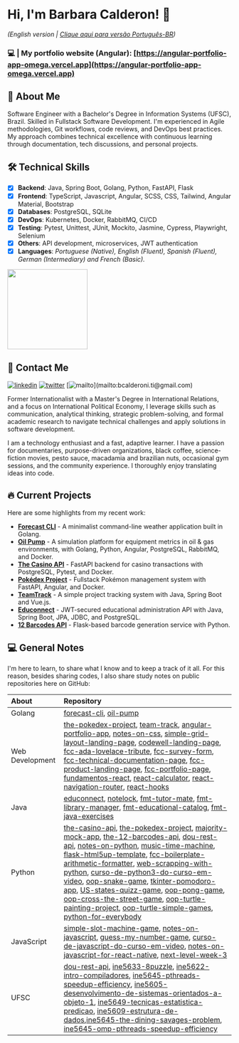 # Hi, I'm Barbara Calderon! 👋

_(English version | [Clique aqui para versão Português-BR](https://github.com/barbaracalderon/barbaracalderon-pt/blob/main/README.md))_

### **💻 | My portfolio website (Angular)**: [https://angular-portfolio-app-omega.vercel.app](https://angular-portfolio-app-omega.vercel.app)

## 🚀 About Me

Software Engineer with a Bachelor's Degree in Information Systems (UFSC), Brazil. Skilled in Fullstack Software Development. I'm experienced in Agile methodologies, Git workflows, code reviews, and DevOps best practices. My approach combines technical excellence with continuous learning through documentation, tech discussions, and personal projects.

## 🛠 Technical Skills

- [x] **Backend**: Java, Spring Boot, Golang, Python, FastAPI, Flask
- [x] **Frontend**: TypeScript, Javascript, Angular, SCSS, CSS, Tailwind, Angular Material, Bootstrap
- [x] **Databases**: PostgreSQL, SQLite
- [x] **DevOps**: Kubernetes, Docker, RabbitMQ, CI/CD
- [x] **Testing**: Pytest, Unittest, JUnit, Mockito, Jasmine, Cypress, Playwright, Selenium
- [x] **Others**: API development, microservices, JWT authentication
- [x] **Languages**: *Portuguese (Native), English (Fluent), Spanish (Fluent), German (Intermediary) and French (Basic).*

<p>
<img height="180em" src="https://github-readme-stats-sigma-five.vercel.app/api/top-langs/?username=barbaracalderon&layout=compact"/>
</p>

## 🔗 Contact Me

[![linkedin](https://img.shields.io/badge/linkedin-0A66C2?style=for-the-badge&logo=linkedin&logoColor=white)](https://www.linkedin.com/in/barbaracalderondev)
[![twitter](https://img.shields.io/badge/twitter-1DA1F2?style=for-the-badge&logo=twitter&logoColor=white)](https://twitter.com/bederoni)
[![mailto](https://img.shields.io/badge/email-%23BB001B.svg?&style=for-the-badge&logo=gmail&logoColor=white?")](mailto:bcalderoni.ti@gmail.com)

Former Internationalist with a Master's Degree in International Relations, and a focus on International Political Economy, I leverage skills such as communication, analytical thinking, strategic problem-solving, and formal academic research to navigate technical challenges and apply solutions in software development. 

I am a technology enthusiast and a fast, adaptive learner. I have a passion for documentaries, purpose-driven organizations, black coffee, science-fiction movies, pesto sauce, macadamia and brazilian nuts, occasional gym sessions, and the community experience. I thoroughly enjoy translating ideas into code.

## 🔥 Current Projects

Here are some highlights from my recent work:
- **[Forecast CLI](https://github.com/barbaracalderon/forecast-cli)** - A minimalist command-line weather application built in Golang.
- **[Oil Pump](https://github.com/barbaracalderon/oil-pump)** - A simulation platform for equipment metrics in oil & gas environments, with Golang, Python, Angular, PostgreSQL, RabbitMQ, and Docker.
- **[The Casino API](https://github.com/barbaracalderon/casino-backend)** - FastAPI backend for casino transactions with PostgreSQL, Pytest, and Docker.
- **[Pokédex Project](https://github.com/barbaracalderon/pokedex-api)** - Fullstack Pokémon management system with FastAPI, Angular, and Docker.
- **[TeamTrack](https://github.com/barbaracalderon/teamtrack)** - A simple project tracking system with Java, Spring Boot and Vue.js.
- **[Educonnect](https://github.com/barbaracalderon/fmt-educonnect)** - JWT-secured educational administration API with Java, Spring Boot, JPA, JDBC, and PostgreSQL.
- **[12 Barcodes API](https://github.com/barbaracalderon/the-12-barcodes-api)** - Flask-based barcode generation service with Python.

## 💻 General Notes

I'm here to learn, to share what I know and to keep a track of it all. For this reason, besides sharing codes, I also share study notes on public repositories here on GitHub:

About | Repository
:------| :--------------------
Golang | [forecast-cli](https://github.com/barbaracalderon/forecast-cli), [oil-pump](https://github.com/barbaracalderon/oil-pump)
Web Development| [the-pokedex-project](https://github.com/barbaracalderon/pokedex-api), [team-track](https://github.com/barbaracalderon/teamtrack), [angular-portfolio-app](https://github.com/barbaracalderon/angular-portfolio-app), [notes-on-css](https://github.com/barbaracalderon/notes-on-css), [simple-grid-layout-landing-page](https://github.com/barbaracalderon/simple-grid-layout-landing-page), [codewell-landing-page](https://github.com/barbaracalderon/codewell-landing-page), [fcc-ada-lovelace-tribute](https://github.com/barbaracalderon/fcc-ada-lovelace-tribute), [fcc-survey-form](https://github.com/barbaracalderon/fcc-survey-form), [fcc-technical-documentation-page](https://github.com/barbaracalderon/fcc-technical-documentation-page), [fcc-product-landing-page](https://github.com/barbaracalderon/fcc-product-landing-page), [fcc-portfolio-page](https://github.com/barbaracalderon/fcc-personal-portfolio), [fundamentos-react](https://github.com/barbaracalderon/fundamentos-react), [react-calculator](https://github.com/barbaracalderon/react-calculator), [react-navigation-router](https://github.com/barbaracalderon/react-navigation-router), [react-hooks](https://github.com/barbaracalderon/react-hooks)
Java | [educonnect](https://github.com/barbaracalderon/fmt-educonnect), [notelock](https://github.com/barbaracalderon/notelock), [fmt-tutor-mate](https://github.com/barbaracalderon/fmt-tutor-mate), [fmt-library-manager](https://github.com/barbaracalderon/fmt-library-manager), [fmt-educational-catalog](https://github.com/barbaracalderon/fmt-educational-catalog), [fmt-java-exercises](https://github.com/barbaracalderon/fmt-java-exercises)
Python| [the-casino-api](https://github.com/barbaracalderon/casino-backend), [the-pokedex-project](https://github.com/barbaracalderon/pokedex-api), [majority-mock-app](https://github.com/barbaracalderon/majority-mock-app), [the-12-barcodes-api](https://github.com/barbaracalderon/the-12-barcodes-api), [dou-rest-api](https://github.com/barbaracalderon/dou-rest-api),  [notes-on-python](https://github.com/barbaracalderon/notes-on-python), [music-time-machine](https://github.com/barbaracalderon/music-time-machine-spotify), [flask-html5up-template](https://github.com/barbaracalderon/flask-html5up-template), [fcc-boilerplate-arithmetic-formatter](https://github.com/barbaracalderon/fcc-boilerplate-arithmetic-formatter), [web-scrapping-with-python](https://github.com/barbaracalderon/web-scrapping-with-python), [curso-de-python3-do-curso-em-video](https://github.com/barbaracalderon/curso-de-python3-do-curso-em-video), [oop-snake-game](https://github.com/barbaracalderon/oop-snake-game), [tkinter-pomodoro-app](https://github.com/barbaracalderon/tkinter-pomodoro-app), [US-states-quizz-game](https://github.com/barbaracalderon/US-states-quizz-game), [oop-pong-game](https://github.com/barbaracalderon/oop-pong-game), [oop-cross-the-street-game](https://github.com/barbaracalderon/oop-cross-the-street-game), [oop-turtle-painting-project](https://github.com/barbaracalderon/oop-turtle-painting-project), [oop-turtle-simple-games](https://github.com/barbaracalderon/oop-turtle-simple-games), [python-for-everybody](https://github.com/barbaracalderon/python-for-everybody)
JavaScript| [simple-slot-machine-game](https://github.com/barbaracalderon/simple-slot-machine-game), [notes-on-javascript](https://github.com/barbaracalderon/notes-on-javascript),  [guess-my-number-game](https://github.com/barbaracalderon/guess-my-number-game), [curso-de-javascript-do-curso-em-video](https://github.com/barbaracalderon/curso-de-javascript-do-curso-em-video), [notes-on-javascript-for-react-native](https://github.com/barbaracalderon/notes-on-javascript-for-react-native), [next-level-week-3](https://github.com/barbaracalderon/next-level-week-3)
UFSC | [dou-rest-api](https://github.com/barbaracalderon/dou-rest-api), [ine5633-8puzzle](https://github.com/barbaracalderon/ine5633-8puzzle), [ine5622-intro-compiladores](https://github.com/barbaracalderon/ine5622-intro-compiladores), [ine5645-pthreads-speedup-efficiency](https://github.com/barbaracalderon/ine5645-pthreads-speedup-efficiency), [ine5605-desenvolvimento-de-sistemas-orientados-a-objeto-1](https://github.com/barbaracalderon/ine5605-desenvolvimento-de-sistemas-orientados-a-objeto-1), [ine5649-tecnicas-estatistica-predicao](https://github.com/barbaracalderon/ine5649-tecnicas-estatistica-predicao), [ine5609-estrutura-de-dados](https://github.com/barbaracalderon/ine5609-estrutura-de-dados),[ine5645-the-dining-savages-problem](https://github.com/barbaracalderon/ine5645-the-dining-savages-problem), [ine5645-omp-pthreads-speedup-efficiency](https://github.com/barbaracalderon/ine5645-omp-pthreads-speedup-efficiency)

